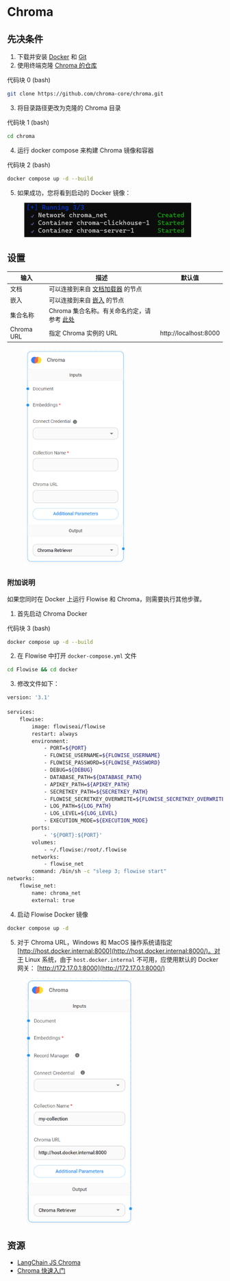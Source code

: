 # Chroma

## 先决条件

1. 下载并安装 [Docker](https://www.docker.com/) 和 [Git](https://git-scm.com/)
2. 使用终端克隆 [Chroma 的仓库](https://github.com/chroma-core/chroma)

代码块 0 (bash)
```bash
git clone https://github.com/chroma-core/chroma.git
```

3. 将目录路径更改为克隆的 Chroma 目录

代码块 1 (bash)
```bash
cd chroma
```

4. 运行 docker compose 来构建 Chroma 镜像和容器

代码块 2 (bash)
```bash
docker compose up -d --build
```

5. 如果成功，您将看到启动的 Docker 镜像：

<figure><img src="../../../.gitbook/assets/image (4) (1) (3).png" alt="" width="390"><figcaption></figcaption></figure>

## 设置

| 输入           | 描述                                                                                                                                        | 默认值               |
| --------------- | -------------------------------------------------------------------------------------------------------------------------------------------------- | --------------------- |
| 文档        | 可以连接到来自 [文档加载器](../document-loaders/) 的节点                                                                           |                       |
| 嵌入           | 可以连接到来自 [嵌入](../embeddings/) 的节点                                                                                      |                       |
| 集合名称       | Chroma 集合名称。有关命名约定，请参考 [此处](https://docs.trychroma.com/usage-guide#creating-inspecting-and-deleting-collections) |                       |
| Chroma URL     | 指定 Chroma 实例的 URL                                                                                                            | http://localhost:8000 |

<figure><img src="../../../.gitbook/assets/image (6) (1) (1) (1) (1) (2).png" alt="" width="238"><figcaption></figcaption></figure>

### 附加说明

如果您同时在 Docker 上运行 Flowise 和 Chroma，则需要执行其他步骤。

1. 首先启动 Chroma Docker

代码块 3 (bash)
```bash
docker compose up -d --build
```

2. 在 Flowise 中打开 `docker-compose.yml` 文件

```bash
cd Flowise && cd docker
```

3. 修改文件如下：

```sh
version: '3.1'

services:
    flowise:
        image: flowiseai/flowise
        restart: always
        environment:
            - PORT=${PORT}
            - FLOWISE_USERNAME=${FLOWISE_USERNAME}
            - FLOWISE_PASSWORD=${FLOWISE_PASSWORD}
            - DEBUG=${DEBUG}
            - DATABASE_PATH=${DATABASE_PATH}
            - APIKEY_PATH=${APIKEY_PATH}
            - SECRETKEY_PATH=${SECRETKEY_PATH}
            - FLOWISE_SECRETKEY_OVERWRITE=${FLOWISE_SECRETKEY_OVERWRITE}
            - LOG_PATH=${LOG_PATH}
            - LOG_LEVEL=${LOG_LEVEL}
            - EXECUTION_MODE=${EXECUTION_MODE}
        ports:
            - '${PORT}:${PORT}'
        volumes:
            - ~/.flowise:/root/.flowise
        networks:
            - flowise_net
        command: /bin/sh -c "sleep 3; flowise start"
networks:
    flowise_net:
        name: chroma_net
        external: true
```

4. 启动 Flowise Docker 镜像

```bash
docker compose up -d
```

5.  对于 Chroma URL，Windows 和 MacOS 操作系统请指定 [http://host.docker.internal:8000](http://host.docker.internal:8000/)。对于 Linux 系统，由于 `host.docker.internal` 不可用，应使用默认的 Docker 网关： [http://172.17.0.1:8000](http://172.17.0.1:8000/)

<figure><img src="../../../.gitbook/assets/image (5) (5).png" alt="" width="256"><figcaption></figcaption></figure>

## 资源

* [LangChain JS Chroma](https://js.langchain.com/docs/modules/indexes/vector_stores/integrations/chroma)
* [Chroma 快速入门](https://docs.trychroma.com/getting-started)
